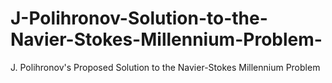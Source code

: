 # J-Polihronov-Solution-to-the-Navier-Stokes-Millennium-Problem-
J. Polihronov's Proposed Solution to the Navier-Stokes Millennium Problem
